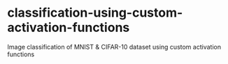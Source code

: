 # classification-using-custom-activation-functions
Image classification of MNIST &amp; CIFAR-10 dataset using custom activation functions
